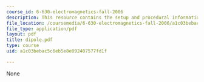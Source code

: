 ```yaml
---
course_id: 6-630-electromagnetics-fall-2006
description: This resource contains the setup and procedural information for Dipoles.
file_location: /coursemedia/6-630-electromagnetics-fall-2006/a1c03bebac5c6eb5e8e092407577fd1f_dipole.pdf
file_type: application/pdf
layout: pdf
title: dipole.pdf
type: course
uid: a1c03bebac5c6eb5e8e092407577fd1f

---
```

None